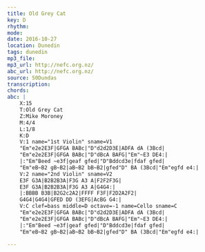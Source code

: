 ```yaml
---
title: Old Grey Cat
key: D
rhythm: 
mode:
date: 2016-10-27
location: Dunedin
tags: dunedin
mp3_file:
mp3_url: http://nefc.org.nz/
abc_url: http://nefc.org.nz/
source: 50Dundas
transcription:
chords: 
abc: |
    X:15
    T:Old Grey Cat
    Z:Mike Moroney
    M:4/4
    L:1/8
    K:D
    V:1 name="1st Violin" sname=V1
    "Em"e2e2E3F|GFGA BABc|"D"d2d2D3E|ADFA dA (3Bcd|
    "Em"e2e2E3F|GFGA BABc|"D"dBcA BAFG|"Em"~E3 DE4:|
    |:"Em"Beed ~e3f|geaf gfed|"D"Bddcd3e|fdaf gfed|
    "Em"eB~B2 gB~B2|aB~B2 bB~B2|gfed"D" BA (3Bcd|"Em"egfd e4:|
    V:2 name="2nd Violin" sname=V2
    E3F G3A|B2B2B3A|F3G A3 A|F2F2F3G|
    E3F G3A|B2B2B3A|F3G A3 A|G4G4:|
    |:BBBB B3B|B2G2c2A2|FFFF F3F|F2D2A2F2|
    G4G4|G4G4|GFED DD (3EFG|AcBG G4:|
    V:C clef=bass middle=D octave=-1 name=Cello sname=C
    "Em"e2e2E3F|GFGA BABc|"D"d2d2D3E|ADFA dA (3Bcd|
    "Em"e2e2E3F|GFGA BABc|"D"dBcA BAFG|"Em"~E3 DE4:|
    |:"Em"Beed ~e3f|geaf gfed|"D"Bddcd3e|fdaf gfed|
    "Em"eB~B2 gB~B2|aB~B2 bB~B2|gfed"D" BA (3Bcd|"Em"egfd e4:|

---
```

